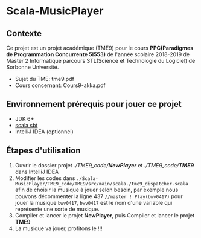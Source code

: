 # Scala-MusicPlayer

## Contexte

Ce projet est un projet académique (TME9) pour le cours **PPC(Paradigmes de Programmation Concurrente 5I553)** de l'année scolaire 2018-2019 de Master 2 Informatique parcours STL(Science et Technologie du Logiciel) de Sorbonne Université.

- Sujet du TME: tme9.pdf
- Cours concernant: Cours9-akka.pdf

## Environnement prérequis pour jouer ce projet

- JDK 6+
- [scala sbt](https://www.scala-sbt.org/index.html)
- IntelliJ IDEA (optionnel)

## Étapes d'utilisation

1. Ouvrir le dossier projet *./TME9_code/**NewPlayer*** et *./TME9_code/**TME9*** dans IntelliJ IDEA
2. Modifier les codes dans `./Scala-MusicPlayer/TME9_code/TME9/src/main/scala./tme9_dispatcher.scala` afin de choisir la musique à jouer selon besoin, par exemple nous pouvons décommenter la ligne 437 `//master ! Play(bwv0417)` pour jouer la musique `bwv0417`, `bwv0417` est le nom d'une variable qui représente une sorte de musique.
3. Compiler et lancer le projet **NewPlayer**, puis Compiler et lancer le projet **TME9**
4. La musique va jouer, profitons le !!!